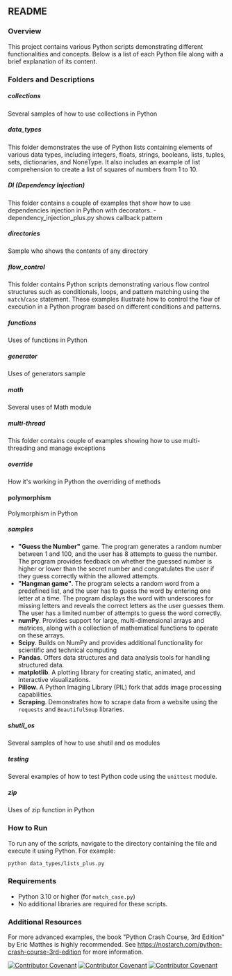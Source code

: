 

## README

### Overview
This project contains various Python scripts demonstrating different functionalities and concepts. Below is a list of each Python file along with a brief explanation of its content.

### Folders and Descriptions

##### collections
Several samples of how to use collections in Python

##### data_types
This folder demonstrates the use of Python lists containing elements of various data types, including integers, floats, strings, booleans, lists, tuples, sets, dictionaries, and NoneType. It also includes an example of list comprehension to create a list of squares of numbers from 1 to 10.

##### DI (Dependency Injection)
This folder contains a couple of examples that show how to use dependencies injection in Python with decorators.
    - dependency_injection_plus.py shows callback pattern

##### directories
Sample who shows the contents of any directory

##### flow_control
This folder contains Python scripts demonstrating various flow control structures such as conditionals, loops, and pattern matching using the `match`/`case` statement. These examples illustrate how to control the flow of execution in a Python program based on different conditions and patterns.

##### functions
Uses of functions in Python

##### generator
Uses of generators sample 

##### math
Several uses of Math module

##### multi-thread
This folder contains couple of examples showing how to use multi-threading and manage exceptions

##### override
How it's working in Python the overriding of methods

#### polymorphism
Polymorphism in Python


##### samples
* **"Guess the Number"** game. The program generates a random number between 1 and 100, and the user has 8 attempts to guess the number. The program provides feedback on whether the guessed number is higher or lower than the secret number and congratulates the user if they guess correctly within the allowed attempts.
* **"Hangman game"**. The program selects a random word from a predefined list, and the user has to guess the word by entering one letter at a time. The program displays the word with underscores for missing letters and reveals the correct letters as the user guesses them. The user has a limited number of attempts to guess the word correctly.
* **numPy**. Provides support for large, multi-dimensional arrays and matrices, along with a collection of mathematical functions to operate on these arrays.
* **Scipy**. Builds on NumPy and provides additional functionality for scientific and technical computing
* **Pandas**. Offers data structures and data analysis tools for handling structured data.
* **matplotlib**. A plotting library for creating static, animated, and interactive visualizations.
* **Pillow**. A Python Imaging Library (PIL) fork that adds image processing capabilities.
* **Scraping**. Demonstrates how to scrape data from a website using the `requests` and `BeautifulSoup` libraries.

##### shutil_os
Several samples of how to use shutil and os modules 

##### testing
Several examples of how to test Python code using the `unittest` module.

##### zip
Uses of zip function in Python


### How to Run
To run any of the scripts, navigate to the directory containing the file and execute it using Python. For example:
```sh
python data_types/lists_plus.py
```

### Requirements
- Python 3.10 or higher (for `match_case.py`)
- No additional libraries are required for these scripts.

### Additional Resources
For more advanced examples, the book "Python Crash Course, 3rd Edition" by Eric Matthes is highly recommended.
See https://nostarch.com/python-crash-course-3rd-edition for more information.



[![Contributor Covenant](https://img.shields.io/badge/Contributor%20Covenant-v2.0%20adopted-ff69b4.svg)](code_of_conduct_EN.md)
[![Contributor Covenant](https://img.shields.io/badge/Contributor%20Covenant-v2.0%20adopted-ff69b4.svg)](code_of_conduct_ES.md)
[![Contributor Covenant](https://img.shields.io/badge/Contributor%20Covenant-v2.0%20adopted-ff69b4.svg)](code_of_conduct_CA.md) 